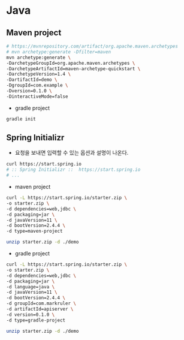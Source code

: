 # Java

## Maven project

```bash
# https://mvnrepository.com/artifact/org.apache.maven.archetypes
# mvn archetype:generate -Dfilter=maven
mvn archetype:generate \
-DarchetypeGroupId=org.apache.maven.archetypes \
-DarchetypeArtifactId=maven-archetype-quickstart \
-DarchetypeVersion=1.4 \
-DartifactId=demo \
-DgroupId=com.example \
-Dversion=0.1.0 \
-DinteractiveMode=false
```

- gradle project

```bash
gradle init
```

## Spring Initializr

- 요청을 보내면 입력할 수 있는 옵션과 설명이 나온다.

```bash
curl https://start.spring.io
# :: Spring Initializr ::  https://start.spring.io
# ...
```

- maven project

```bash
curl -L https://start.spring.io/starter.zip \
-o starter.zip \
-d dependencies=web,jdbc \
-d packaging=jar \
-d javaVersion=11 \
-d bootVersion=2.4.4 \
-d type=maven-project

unzip starter.zip -d ./demo
```

- gradle project

```bash
curl -L https://start.spring.io/starter.zip \
-o starter.zip \
-d dependencies=web,jdbc \
-d packaging=jar \
-d language=java \
-d javaVersion=11 \
-d bootVersion=2.4.4 \
-d groupId=com.markruler \
-d artifactId=apiserver \
-d version=0.1.0 \
-d type=gradle-project

unzip starter.zip -d ./demo
```

